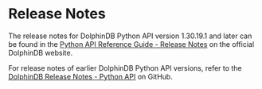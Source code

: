 # Release Notes

The release notes for DolphinDB Python API version 1.30.19.1 and later can be found in the [Python API Reference Guide - Release Notes](https://www.dolphindb.com/pydoc/webhelp/release_notes_landingpage.html) on the official DolphinDB website.

For release notes of earlier DolphinDB Python API versions, refer to the [DolphinDB Release Notes - Python API](https://github.com/dolphindb/release/blob/master/1.30/README.md#python) on GitHub.